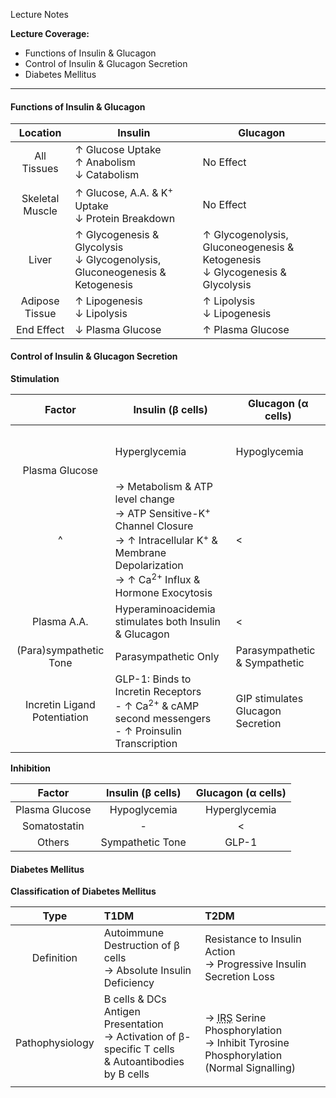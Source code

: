 Lecture Notes

**Lecture Coverage:**
- Functions of Insulin & Glucagon
- Control of Insulin & Glucagon Secretion
- Diabetes Mellitus

---
#### **Functions of Insulin & Glucagon**

|    Location     | Insulin                                                                        | Glucagon                                                                       |
| :-------------: | ------------------------------------------------------------------------------ | ------------------------------------------------------------------------------ |
|   All Tissues   | ↑ Glucose Uptake<br>↑ Anabolism<br>↓ Catabolism                                | No Effect                                                                      |
| Skeletal Muscle | ↑ Glucose, A.A. & K<sup>+</sup> Uptake<br>↓ Protein Breakdown                  | No Effect                                                                      |
|      Liver      | ↑ Glycogenesis & Glycolysis<br>↓ Glycogenolysis, Gluconeogenesis & Ketogenesis | ↑ Glycogenolysis, Gluconeogenesis & Ketogenesis<br>↓ Glycogenesis & Glycolysis |
| Adipose Tissue  | ↑ Lipogenesis<br>↓ Lipolysis                                                   | ↑ Lipolysis<br>↓ Lipogenesis                                                   |
|   End Effect    | ↓ Plasma Glucose                                                               | ↑ Plasma Glucose                                                               |


#### **Control of Insulin & Glucagon Secretion**
**Stimulation**

|            Factor            | Insulin (β cells)                                                                                                                                                                                | Glucagon (α cells)                |
| :--------------------------: | ------------------------------------------------------------------------------------------------------------------------------------------------------------------------------------------------ | --------------------------------- |
|  <br><br><br>Plasma Glucose  | Hyperglycemia                                                                                                                                                                                    | Hypoglycemia                      |
|              ^               | → Metabolism & ATP level change<br>→ ATP Sensitive-K<sup>+</sup> Channel Closure<br>→ ↑ Intracellular K<sup>+</sup> & Membrane Depolarization<br>→ ↑ Ca<sup>2+</sup> Influx & Hormone Exocytosis | <                                 |
|         Plasma A.A.          | Hyperaminoacidemia stimulates both Insulin & Glucagon                                                                                                                                            | <                                 |
|    (Para)sympathetic Tone    | Parasympathetic Only                                                                                                                                                                             | Parasympathetic & Sympathetic     |
| Incretin Ligand Potentiation | GLP-1: Binds to Incretin Receptors<br>- ↑ Ca<sup>2+</sup> & cAMP second messengers<br>- ↑ Proinsulin Transcription                                                                               | GIP stimulates Glucagon Secretion |


**Inhibition**

|     Factor     | Insulin (β cells) | Glucagon (α cells) |
| :------------: | :---------------: | :----------------: |
| Plasma Glucose |   Hypoglycemia    |   Hyperglycemia    |
|  Somatostatin  |         -         |         <          |
|     Others     | Sympathetic Tone  |       GLP-1        |


#### **Diabetes Mellitus**
**Classification of Diabetes Mellitus**

|        Type         | T1DM                                                                                                    | T2DM                                                                                                                                       |
| :-----------------: | :------------------------------------------------------------------------------------------------------ | :----------------------------------------------------------------------------------------------------------------------------------------- |
|     Definition      | Autoimmune Destruction of β cells<br>→ Absolute Insulin Deficiency                                      | Resistance to Insulin Action<br>→ Progressive Insulin Secretion Loss                                                                       |
| <br>Pathophysiology | B cells & DCs Antigen Presentation<br>→ Activation of β-specific T cells<br>& Autoantibodies by B cells | <br>→ <abbr Title="Insulin receptor substrate">IRS</abbr> Serine Phosphorylation<br>→ Inhibit Tyrosine Phosphorylation (Normal Signalling) |
|                     |                                                                                                         |                                                                                                                                            |